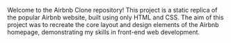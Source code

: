 Welcome to the Airbnb Clone repository! This project is a static replica of the popular Airbnb website, built using only HTML and CSS. The aim of this project was to recreate the core layout and design elements of the Airbnb homepage, demonstrating my skills in front-end web development. 

